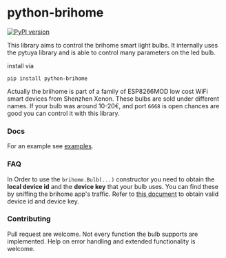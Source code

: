 # python-brihome

[![PyPI version](https://badge.fury.io/py/python-brihome.svg)](https://badge.fury.io/py/python-brihome)

This library aims to control the brihome smart light bulbs.
It internally uses the pytuya library and is able to control
many parameters on the led bulb.

install via

`pip install python-brihome`

Actually the briihome is part of a family of ESP8266MOD low cost 
WiFi smart devices from Shenzhen Xenon. These bulbs are sold under
different names. If your bulb was around 10-20€, and port `6668` is open
chances are good you can control it with this library.

### Docs
For an example see [examples](examples/rgb.py).

### FAQ
In Order to use the `brihome.Bulb(...)` constructor you need
to obtain the **local device id** and the **device key** that 
your bulb uses. You can find these by sniffing the brihome app's 
traffic. Refer to [this document](https://github.com/clach04/python-tuya/) 
to obtain valid device id and device key.

### Contributing
Pull request are welcome. Not every function the bulb supports are
implemented. Help on error handling and extended functionality
is welcome.
